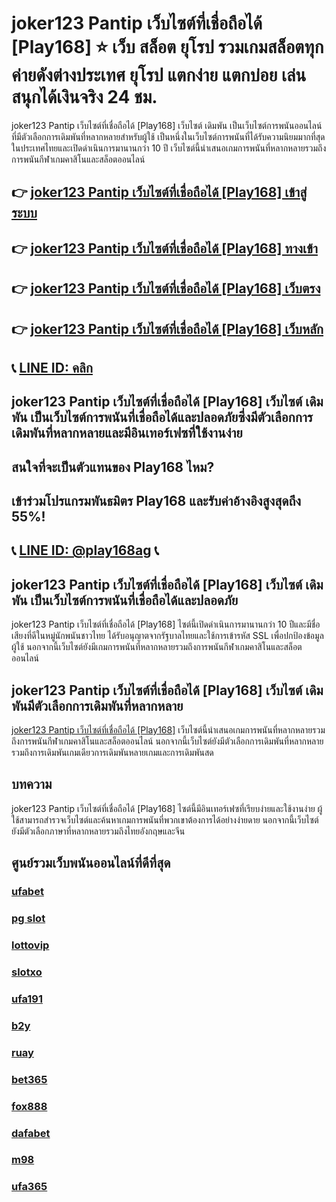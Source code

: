 
# joker123 Pantip เว็บไซต์ที่เชื่อถือได้ [Play168] ⭐ เว็บ สล็อต ยุโรป รวมเกมสล็อตทุกค่ายดังต่างประเทศ ยุโรป แตกง่าย แตกบ่อย เล่นสนุกได้เงินจริง 24 ชม.

joker123 Pantip เว็บไซต์ที่เชื่อถือได้ [Play168] เว็บไซต์ เดิมพัน เป็นเว็บไซต์การพนันออนไลน์ที่มีตัวเลือกการเดิมพันที่หลากหลายสําหรับผู้ใช้ เป็นหนึ่งในเว็บไซต์การพนันที่ได้รับความนิยมมากที่สุดในประเทศไทยและเปิดดําเนินการมานานกว่า 10 ปี เว็บไซต์นี้นําเสนอเกมการพนันที่หลากหลายรวมถึงการพนันกีฬาเกมคาสิโนและสล็อตออนไลน์

## 👉 [joker123 Pantip เว็บไซต์ที่เชื่อถือได้ [Play168] เข้าสู่ระบบ](https://bit.ly/3TCj9rY)
## 👉 [joker123 Pantip เว็บไซต์ที่เชื่อถือได้ [Play168] ทางเข้า](https://bit.ly/3TCj9rY)
## 👉 [joker123 Pantip เว็บไซต์ที่เชื่อถือได้ [Play168] เว็บตรง](https://bit.ly/3TCj9rY)
## 👉 [joker123 Pantip เว็บไซต์ที่เชื่อถือได้ [Play168] เว็บหลัก](https://bit.ly/3TCj9rY)
## 📞 [LINE ID: คลิก](https://line.me/R/ti/p/@342mcrfd)

## joker123 Pantip เว็บไซต์ที่เชื่อถือได้ [Play168] เว็บไซต์ เดิมพัน เป็นเว็บไซต์การพนันที่เชื่อถือได้และปลอดภัยซึ่งมีตัวเลือกการเดิมพันที่หลากหลายและมีอินเทอร์เฟซที่ใช้งานง่าย

## สนใจที่จะเป็นตัวแทนของ Play168 ไหม?
## เข้าร่วมโปรแกรมพันธมิตร Play168 และรับค่าอ้างอิงสูงสุดถึง 55%!
## 📞 [LINE ID: @play168ag](https://bit.ly/3RSGiFl) 📞

## joker123 Pantip เว็บไซต์ที่เชื่อถือได้ [Play168] เว็บไซต์ เดิมพัน เป็นเว็บไซต์การพนันที่เชื่อถือได้และปลอดภัย
joker123 Pantip เว็บไซต์ที่เชื่อถือได้ [Play168] ไซต์นี้เปิดดําเนินการมานานกว่า 10 ปีและมีชื่อเสียงที่ดีในหมู่นักพนันชาวไทย ได้รับอนุญาตจากรัฐบาลไทยและใช้การเข้ารหัส SSL เพื่อปกป้องข้อมูลผู้ใช้ นอกจากนี้เว็บไซต์ยังมีเกมการพนันที่หลากหลายรวมถึงการพนันกีฬาเกมคาสิโนและสล็อตออนไลน์

## joker123 Pantip เว็บไซต์ที่เชื่อถือได้ [Play168] เว็บไซต์ เดิมพันมีตัวเลือกการเดิมพันที่หลากหลาย
[joker123 Pantip เว็บไซต์ที่เชื่อถือได้ [Play168]](https://atom.io/themes/joker123%20%E0%B9%80%E0%B8%84%E0%B8%A3%E0%B8%94%E0%B8%B4%E0%B8%95%E0%B8%9F%E0%B8%A3%E0%B8%B5) เว็บไซต์นี้นําเสนอเกมการพนันที่หลากหลายรวมถึงการพนันกีฬาเกมคาสิโนและสล็อตออนไลน์ นอกจากนี้เว็บไซต์ยังมีตัวเลือกการเดิมพันที่หลากหลายรวมถึงการเดิมพันเกมเดียวการเดิมพันหลายเกมและการเดิมพันสด

## บทความ
joker123 Pantip เว็บไซต์ที่เชื่อถือได้ [Play168] ไซต์นี้มีอินเทอร์เฟซที่เรียบง่ายและใช้งานง่าย ผู้ใช้สามารถสํารวจเว็บไซต์และค้นหาเกมการพนันที่พวกเขาต้องการได้อย่างง่ายดาย นอกจากนี้เว็บไซต์ยังมีตัวเลือกภาษาที่หลากหลายรวมถึงไทยอังกฤษและจีน

## ศูนย์รวมเว็บพนันออนไลน์ที่ดีที่สุด
### [ufabet](https://atom.io/packages/ufabet)
### [pg slot](https://atom.io/themes/pg%20slot)
### [lottovip](https://atom.io/packages/lottovip)
### [slotxo](https://atom.io/packages/slotxo)
### [ufa191](https://atom.io/packages/ufa191)
### [b2y](https://atom.io/packages/b2y)
### [ruay](https://atom.io/themes/ruay)
### [bet365](https://atom.io/packages/bet365)
### [fox888](https://atom.io/packages/fox888)
### [dafabet](https://atom.io/packages/dafabet)
### [m98](https://atom.io/packages/m98)
### [ufa365](https://atom.io/packages/ufa365)